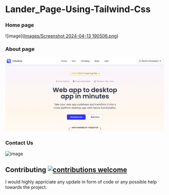 ﻿# **Lander_Page-Using-Tailwind-Css**

### Home page
![image]([Images/Screenshot 2024-04-13 190506.png](https://github.com/Ashish-Ujjwal/Lander_Page-Using-Tailwind-Css/blob/main/Images/Screenshot%202024-04-13%20190506.png))

### About page
![image](Images/Image1.png)

### Contact Us
![image](Img/Contact.png)

## Contributing [![contributions welcome](https://img.shields.io/badge/contributions-welcome-brightgreen.svg?style=flat)](https://github.com/dwyl/esta/issues)
I would highly appriciate any update in form of code or any possible help towards the project.


